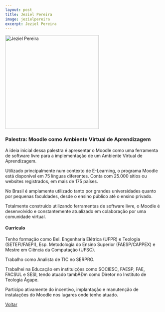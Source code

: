 ```yaml
---
layout: post
title: Jeziel Pereira
image: jezielpereira
excerpt: Jeziel Pereira
---
```

<p><img src="{{ site.baseurl }}/convidados/{{ page.image }}.jpg" alt="Jeziel Pereira" height="300" width="300"/></p>

### Palestra: Moodle como Ambiente Virtual de Aprendizagem

A ideia inicial dessa palestra é apresentar o Moodle como uma ferramenta de software livre para a implementação de um Ambiente Virtual de Aprendizagem.

Utilizado principalmente num contexto de E-Learning, o programa Moodle está disponí­vel em 75 lí­nguas diferentes. Conta com 25.000 sí­tios ou websites registrados, em mais de 175 paí­ses.

No Brasil é amplamente utilizado tanto por grandes universidades quanto por pequenas faculdades, desde o ensino público até o ensino privado.

Totalmente construí­do utilizando ferramentas de software livre, o Moodle é desenvolvido e constantemente atualizado em colaboração por uma comunidade virtual.

#### Currículo

Tenho formação como Bel. Engenharia Elétrica (UFPR) e Teologia (SETEFI/FAEPI), Esp. Metodologia do Ensino Superior (FAESP/CAPPEX) e Mestre em Ciência da Computação (UFSC).

Trabalho como Analista de TIC no SERPRO.

Trabalhei na Educação em instituições como SOCIESC, FAESP, FAE, FACSUL e SESI, tendo atuado tambÃĐm como Diretor no Instituto de Teologia Ágape.

Participo ativamente do incentivo, implantação e manutenção de instalações do Moodle nos lugares onde tenho atuado.

<a href="{{ site.baseurl }}/index.html">Voltar</a>
